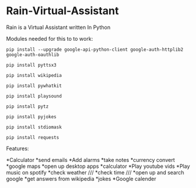 # Rain-Virtual-Assistant
Rain is a Virtual Assistant written In Python 

Modules needed for this to to work:

```pip install --upgrade google-api-python-client google-auth-httplib2 google-auth-oauthlib```

```pip install pyttsx3```

```pip install wikipedia```

```pip install pywhatkit```

```pip install playsound```

```pip install pytz```

```pip install pyjokes```

```pip install stdiomask```

```pip install requests```



Features:

*Calculator
*send emails 
*Add alarms 
*take notes 
*currency convert 
*google maps 
*open up desktop apps 
*calculator
*Play youtube vids
*Play music on spotify
*check weather ///
*check time ///
*open up and search google 
*get answers from wikipedia 
*jokes 
*Google calender
